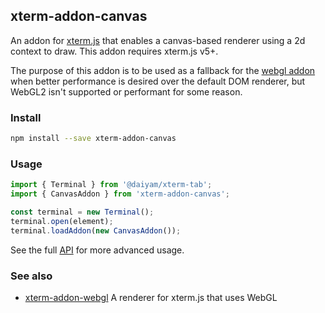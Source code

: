 ## xterm-addon-canvas

An addon for [xterm.js](https://github.com/xtermjs/xterm.js) that enables a canvas-based renderer using a 2d context to draw. This addon requires xterm.js v5+.

The purpose of this addon is to be used as a fallback for the [webgl addon](https://www.npmjs.com/package/xterm-addon-webgl) when better performance is desired over the default DOM renderer, but WebGL2 isn't supported or performant for some reason.

### Install

```bash
npm install --save xterm-addon-canvas
```

### Usage

```ts
import { Terminal } from '@daiyam/xterm-tab';
import { CanvasAddon } from 'xterm-addon-canvas';

const terminal = new Terminal();
terminal.open(element);
terminal.loadAddon(new CanvasAddon());
```

See the full [API](https://github.com/xtermjs/xterm.js/blob/master/addons/xterm-addon-canvas/typings/xterm-addon-canvas.d.ts) for more advanced usage.

### See also

- [xterm-addon-webgl](https://www.npmjs.com/package/xterm-addon-webgl) A renderer for xterm.js that uses WebGL
